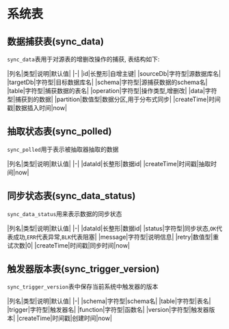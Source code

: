 # 系统表

## 数据捕获表(sync_data)

`sync_data`表用于对源表的增删改操作的捕获, 表结构如下:

|列名|类型|说明|默认值|
|-|
|id|长整形|自增主键|
|sourceDb|字符型|源数据库名|
|targetDb|字符型|目标数据库名|
|schema|字符型|源捕获数据的schema名|
|table|字符型|捕获数据的表名|
|operation|字符型|操作类型,增删改|
|data|字符型|捕获到的数据|
|partition|数值型|数据分区,用于分布式同步|
|createTime|时间戳|数据插入时间|now|


## 抽取状态表(sync_polled)

`sync_polled`用于表示被抽取器抽取的数据

|列名|类型|说明|默认值|
|-|
|dataId|长整形|数据id|
|createTime|时间戳|抽取时间|now|

## 同步状态表(sync_data_status)

`sync_data_status`用来表示数据的同步状态

|列名|类型|说明|默认值|
|-|
|dataId|长整形|数据id|
|status|字符型|同步状态,`OK`代表成功,`ERR`代表异常,`BLK`代表阻塞|
|message|字符型|说明信息|
|retry|数值型|重试次数|0|
|createTime|时间戳|同步时间|now|


## 触发器版本表(sync_trigger_version)

`sync_trigger_version`表中保存当前系统中触发器的版本

|列名|类型|说明|默认值|
|-|
|schema|字符型|schema名|
|table|字符型|表名|
|trigger|字符型|触发器名|
|function|字符型|函数名|
|version|字符型|触发器版本|
|createTime|时间戳|创建时间|now|
